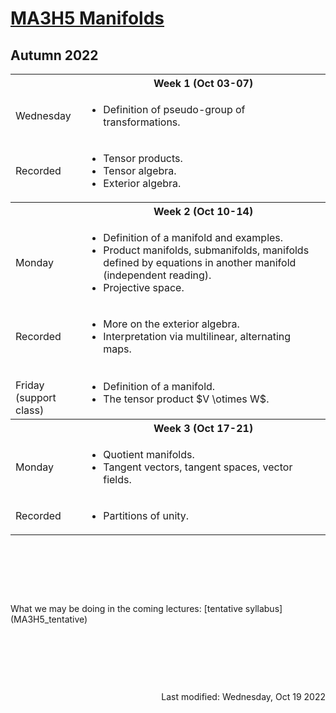 <script type="text/javascript" id="MathJax-script" async
  src="https://cdn.jsdelivr.net/npm/mathjax@3/es5/tex-mml-chtml.js">
</script>
<script>
  MathJax = {
    tex: {
      inlineMath: [['$', '$']]
    }
  };
</script>

<!-- https://www.geeksforgeeks.org/how-to-reload-page-only-once-in-javascript/ -->
<script type='text/javascript'>
  (() => {
      if (window.localStorage) {
          if (!localStorage.getItem('reload')) {
              localStorage['reload'] = true;
              window.location.reload();
          } else {
              localStorage.removeItem('reload');
          }
      }
  })();
</script>

# [MA3H5 Manifolds](https://moodle.warwick.ac.uk/course/view.php?id=52238)
## Autumn 2022

<table>
  <tbody>
<!--  ##################  Week 1  ################## -->
    <tr><th></th><th align="center">Week 1 (Oct 03-07)</th></tr>
    <tr><td>Wednesday</td>
      <td>
        <ul>
          <li>Definition of pseudo-group of transformations.</li>
        </ul>
      </td>
    </tr>
    <tr><td>Recorded</td>
      <td>
        <ul>
          <li>Tensor products.</li>
          <li>Tensor algebra.</li>
          <li>Exterior algebra.</li>
        </ul>
      </td>
    </tr>
<!--  ##################  Week 2  ################## -->
    <tr><th></th><th align="center">Week 2 (Oct 10-14)</th></tr>
    <tr><td>Monday</td>
      <td>
        <ul>
          <li>Definition of a manifold and examples.</li>
          <li>Product manifolds, submanifolds, manifolds defined by equations in another manifold (independent reading).</li>
          <li>Projective space.</li>
        </ul>
      </td>
    </tr>
    <tr><td>Recorded</td>
      <td>
        <ul>
          <li>More on the exterior algebra.</li>
          <li>Interpretation via multilinear, alternating maps.</li>
        </ul>
      </td>
    </tr>
    <tr><td><p style="margin-bottom:0;">Friday</p><p style="margin : 0; padding-top:0;">(support class)</p></td>
      <td>
        <ul>
          <li>Definition of a manifold.</li>
          <li>The tensor product $V \otimes W$.</li>
        </ul>
      </td>
    </tr>
<!--  ##################  Week 3  ################## -->
    <tr><th></th><th align="center">Week 3 (Oct 17-21)</th></tr>
    <tr><td>Monday</td>
      <td>
        <ul>
          <li>Quotient manifolds.</li>
          <li>Tangent vectors, tangent spaces, vector fields.</li>
        </ul>
      </td>
    </tr>
    <tr><td>Recorded</td>
      <td>
        <ul>
          <li>Partitions of unity.</li>
        </ul>
      </td>
    </tr>
  </tbody>
</table>
<p>&nbsp;</p><p>&nbsp;</p><p>&nbsp;</p>
What we may be doing in the coming lectures: [tentative syllabus](MA3H5_tentative)
<p>&nbsp;</p><p>&nbsp;</p><p>&nbsp;</p>
<div style="text-align: right">Last modified: Wednesday, Oct 19 2022</div>
